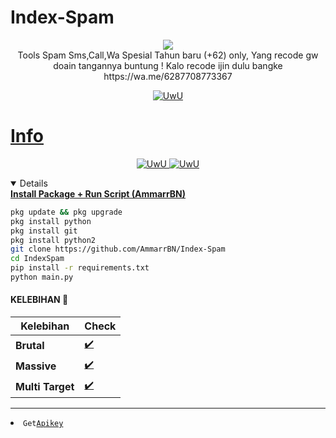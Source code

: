# Index-Spam
<p align="center">
<img src="https://img.shields.io/static/v1?label=Author&color=green&message=./AmmarExploit &logo=Acclaim&logoColor=white&style=for-the-badge"><br>
Tools Spam Sms,Call,Wa Spesial Tahun baru (+62) only,
Yang recode gw doain tangannya buntung !
Kalo recode ijin dulu bangke
https://wa.me/6287708773367
</p>
<p align="center">
  <a href="https://github.com/AmmarrBN"><img src="http://readme-typing-svg.herokuapp.com?color=FFFFFF&center=true&vCenter=true&multiline=false&lines=Minimal+Kasi+Star+lah+kontol+!" alt="UwU">
</p>

# Info
<p align="center">
  <a href="https://github.com/AmmarrBN"><img src="http://readme-typing-svg.herokuapp.com?color=FFFFFF&center=true&vCenter=true&multiline=false&lines=Sewaktu+waktu+tools+ini+akan" alt="UwU">
  <a href="https://github.com/AmmarrBN"><img src="http://readme-typing-svg.herokuapp.com?color=FFFFFF&center=true&vCenter=true&multiline=false&lines=expired+jadi+gunakan+dengan+bijak+!" alt="UwU">
</p>

<details open>
  <summary><strong> Install Package + Run Script (AmmarrBN)</strong></summary>

  ```bash
  pkg update && pkg upgrade
  pkg install python
  pkg install git
  pkg install python2
  git clone https://github.com/AmmarrBN/Index-Spam
  cd IndexSpam
  pip install -r requirements.txt
  python main.py
  ```
  </details>

#### KELEBIHAN 📍
| Kelebihan | Check |
|--------|--------|
| **Brutal** |[✔️](https://github.com/AmmarrBN) |
| **Massive** |[✔️](https://github.com/AmmarrBN) |
| **Multi Target** |[✔️](https://github.com/AmmarrBN) |
---------

<li><code>Get<a href="https://karyawan.co.id/Ylcdv5zjf">Apikey</a></code></li>
